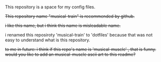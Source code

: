 This repository is a space for my config files.

~~This repository name "musical-train" is recommended by github.~~ 

~~i like this name, but i think this name is misleadable name.~~

i renamed this reposiroty 'musical-train' to 'dotfiles' because that was not easy to understand what is this repository.

~~to me in future: i think if this repo's name is 'musical-muscle' , that is funny. would you like to add an musical-muscle ascii art to this readme?~~

